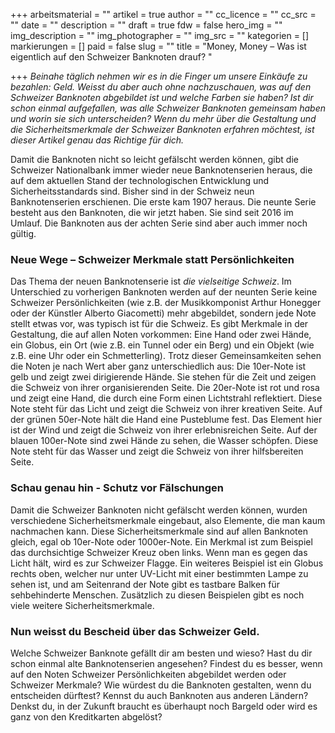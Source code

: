 +++
arbeitsmaterial = ""
artikel = true
author = ""
cc_licence = ""
cc_src = ""
date = ""
description = ""
draft = true
fdw = false
hero_img = ""
img_description = ""
img_photographer = ""
img_src = ""
kategorien = []
markierungen = []
paid = false
slug = ""
title = "Money, Money  – Was ist eigentlich auf den Schweizer Banknoten drauf? "

+++
_Beinahe täglich nehmen wir es in die Finger um unsere Einkäufe zu bezahlen: Geld. Weisst du aber auch ohne nachzuschauen, was auf den Schweizer Banknoten abgebildet ist und welche Farben sie haben? Ist dir schon einmal aufgefallen, was alle Schweizer Banknoten gemeinsam haben und worin sie sich unterscheiden? Wenn du mehr über die Gestaltung und die Sicherheitsmerkmale der Schweizer Banknoten erfahren möchtest, ist dieser Artikel genau das Richtige für dich._

Damit die Banknoten nicht so leicht gefälscht werden können, gibt die Schweizer Nationalbank immer wieder neue Banknotenserien heraus, die auf dem aktuellen Stand der technologischen Entwicklung und Sicherheitsstandards sind. Bisher sind in der Schweiz neun Banknotenserien erschienen. Die erste kam 1907 heraus. Die neunte Serie besteht aus den Banknoten, die wir jetzt haben. Sie sind seit 2016 im Umlauf. Die Banknoten aus der achten Serie sind aber auch immer noch gültig.

### Neue Wege – Schweizer Merkmale statt Persönlichkeiten

Das Thema der neuen Banknotenserie ist _die vielseitige Schweiz_. Im Unterschied zu vorherigen Banknoten werden auf der neunten Serie keine Schweizer Persönlichkeiten (wie z.B. der Musikkomponist Arthur Honegger oder der Künstler Alberto Giacometti) mehr abgebildet, sondern jede Note stellt etwas vor, was typisch ist für die Schweiz. Es gibt Merkmale in der Gestaltung, die auf allen Noten vorkommen: Eine Hand oder zwei Hände, ein Globus, ein Ort (wie z.B. ein Tunnel oder ein Berg) und ein Objekt (wie z.B. eine Uhr oder ein Schmetterling). Trotz dieser Gemeinsamkeiten sehen die Noten je nach Wert aber ganz unterschiedlich aus: Die 10er-Note ist gelb und zeigt zwei dirigierende Hände. Sie stehen für die Zeit und zeigen die Schweiz von ihrer organisierenden Seite. Die 20er-Note ist rot und rosa und zeigt eine Hand, die durch eine Form einen Lichtstrahl reflektiert. Diese Note steht für das Licht und zeigt die Schweiz von ihrer kreativen Seite. Auf der grünen 50er-Note hält die Hand eine Pusteblume fest. Das Element hier ist der Wind und zeigt die Schweiz von ihrer erlebnisreichen Seite. Auf der blauen 100er-Note sind zwei Hände zu sehen, die Wasser schöpfen. Diese Note steht für das Wasser und zeigt die Schweiz von ihrer hilfsbereiten Seite.

### Schau genau hin - Schutz vor Fälschungen

Damit die Schweizer Banknoten nicht gefälscht werden können, wurden verschiedene Sicherheitsmerkmale eingebaut, also Elemente, die man kaum nachmachen kann. Diese Sicherheitsmerkmale sind auf allen Banknoten gleich, egal ob 10er-Note oder 1000er-Note. Ein Merkmal ist zum Beispiel das durchsichtige Schweizer Kreuz oben links. Wenn man es gegen das Licht hält, wird es zur Schweizer Flagge. Ein weiteres Beispiel ist ein Globus rechts oben, welcher nur unter UV-Licht mit einer bestimmten Lampe zu sehen ist, und am Seitenrand der Note gibt es tastbare Balken für sehbehinderte Menschen. Zusätzlich zu diesen Beispielen gibt es noch viele weitere Sicherheitsmerkmale.

### Nun weisst du Bescheid über das Schweizer Geld.

Welche Schweizer Banknote gefällt dir am besten und wieso? Hast du dir schon einmal alte Banknotenserien angesehen? Findest du es besser, wenn auf den Noten Schweizer Persönlichkeiten abgebildet werden oder Schweizer Merkmale? Wie würdest du die Banknoten gestalten, wenn du entscheiden dürftest? Kennst du auch Banknoten aus anderen Ländern? Denkst du, in der Zukunft braucht es überhaupt noch Bargeld oder wird es ganz von den Kreditkarten abgelöst?